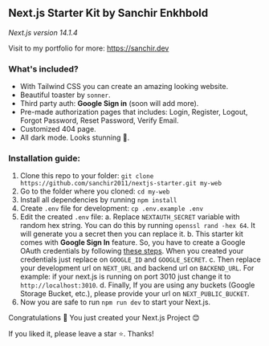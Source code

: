 ## Next.js Starter Kit by Sanchir Enkhbold
*Next.js version 14.1.4*

Visit to my portfolio for more: https://sanchir.dev

### What's included?
- With Tailwind CSS you can create an amazing looking website.
- Beautiful toaster by `sonner`.
- Third party auth: **Google Sign in** (soon will add more).
- Pre-made authorization pages that includes: Login, Register, Logout, Forgot Password, Reset Password, Verify Email.
- Customized 404 page.
- All dark mode. Looks stunning 🤩.

### Installation guide:
 1. Clone this repo to your folder: `git clone https://github.com/sanchir2011/nextjs-starter.git my-web`
 2. Go to the folder where you cloned: `cd my-web`
 3. Install all dependencies by running `npm install`
 4. Create `.env` file for development: `cp .env.example .env`
 5. Edit the created `.env` file:
 a. Replace `NEXTAUTH_SECRET` variable with random hex string. You can do this by running `openssl rand -hex 64`. It will generate you a secret then you can replace it.
 b. This starter kit comes with **Google Sign In** feature. So, you have to create a Google OAuth credentials by following [these steps](https://developers.google.com/workspace/guides/create-credentials). When you created your credentials just replace on `GOOGLE_ID` and `GOOGLE_SECRET`.
 c. Then replace your development url on `NEXT_URL` and backend url on `BACKEND_URL`. For example: if your next.js is running on port 3010 just change it to `http://localhost:3010`.
 d. Finally, If you are using any buckets (Google Storage Bucket, etc.), please provide your url on `NEXT_PUBLIC_BUCKET`.
 6. Now you are safe to run `npm run dev` to start your Next.js.

Congratulations 🎉 You just created your Next.js Project 😊
 
 If you liked it, please leave a star ⭐️. Thanks!